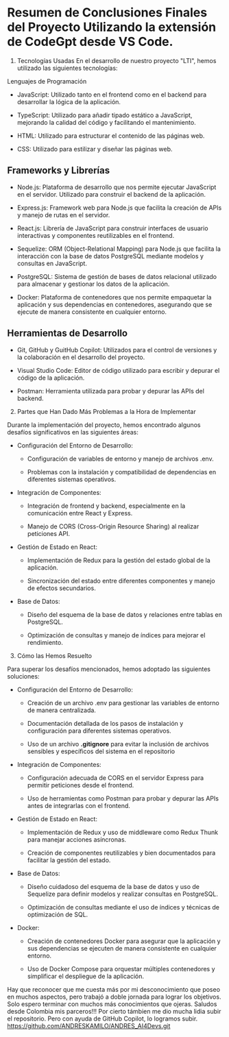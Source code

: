 # Resumen de Conclusiones Finales del Proyecto Utilizando la extensión de CodeGpt desde VS Code.

1. Tecnologías Usadas
En el desarrollo de nuestro proyecto "LTI", hemos utilizado las siguientes tecnologías:

Lenguajes de Programación

* JavaScript: Utilizado tanto en el frontend como en el backend para desarrollar la lógica de la aplicación.

* TypeScript: Utilizado para añadir tipado estático a JavaScript, mejorando la calidad del código y facilitando el mantenimiento.

* HTML: Utilizado para estructurar el contenido de las páginas web.

* CSS: Utilizado para estilizar y diseñar las páginas web.

## Frameworks y Librerías

* Node.js: Plataforma de desarrollo que nos permite ejecutar JavaScript en el servidor. Utilizado para construir el backend de la aplicación.

* Express.js: Framework web para Node.js que facilita la creación de APIs y manejo de rutas en el servidor.

* React.js: Librería de JavaScript para construir interfaces de usuario interactivas y componentes reutilizables en el frontend.

* Sequelize: ORM (Object-Relational Mapping) para Node.js que facilita la interacción con la base de datos PostgreSQL mediante modelos y consultas en JavaScript.

* PostgreSQL: Sistema de gestión de bases de datos relacional utilizado para almacenar y gestionar los datos de la aplicación.

* Docker: Plataforma de contenedores que nos permite empaquetar la aplicación y sus dependencias en contenedores, asegurando que se ejecute de manera consistente en cualquier entorno.

## Herramientas de Desarrollo

* Git, GitHub y GuitHub Copilot: Utilizados para el control de versiones y la colaboración en el desarrollo del proyecto.

* Visual Studio Code: Editor de código utilizado para escribir y depurar el código de la aplicación.

* Postman: Herramienta utilizada para probar y depurar las APIs del backend.

2. Partes que Han Dado Más Problemas a la Hora de Implementar

Durante la implementación del proyecto, hemos encontrado algunos desafíos significativos en las siguientes áreas:

* Configuración del Entorno de Desarrollo:

	- Configuración de variables de entorno y manejo de archivos .env.
	
	- Problemas con la instalación y compatibilidad de dependencias en diferentes sistemas operativos.
	
* Integración de Componentes:

	- Integración de frontend y backend, especialmente en la comunicación entre React y Express.
	
	- Manejo de CORS (Cross-Origin Resource Sharing) al realizar peticiones API.
	
* Gestión de Estado en React:

	- Implementación de Redux para la gestión del estado global de la aplicación.
	
	- Sincronización del estado entre diferentes componentes y manejo de efectos secundarios.
	
* Base de Datos:

	- Diseño del esquema de la base de datos y relaciones entre tablas en PostgreSQL.
	
	- Optimización de consultas y manejo de índices para mejorar el rendimiento.
	
3. Cómo las Hemos Resuelto

Para superar los desafíos mencionados, hemos adoptado las siguientes soluciones:

* Configuración del Entorno de Desarrollo:

	- Creación de un archivo .env para gestionar las variables de entorno de manera centralizada.

	- Documentación detallada de los pasos de instalación y configuración para diferentes sistemas operativos.

	- Uso de un archivo **.gitignore** para evitar la inclusión de archivos sensibles y específicos del sistema en el repositorio

* Integración de Componentes:

	- Configuración adecuada de CORS en el servidor Express para permitir peticiones desde el frontend.
	
	- Uso de herramientas como Postman para probar y depurar las APIs antes de integrarlas con el frontend.
	
* Gestión de Estado en React:

	- Implementación de Redux y uso de middleware como Redux Thunk para manejar acciones asíncronas.
	
	- Creación de componentes reutilizables y bien documentados para facilitar la gestión del estado.
	
* Base de Datos:

	- Diseño cuidadoso del esquema de la base de datos y uso de Sequelize para definir modelos y realizar consultas en PostgreSQL.
	
	- Optimización de consultas mediante el uso de índices y técnicas de optimización de SQL.
	
* Docker:

	- Creación de contenedores Docker para asegurar que la aplicación y sus dependencias se ejecuten de manera consistente en cualquier entorno.
	
	- Uso de Docker Compose para orquestar múltiples contenedores y simplificar el despliegue de la aplicación.
	
Hay que reconocer que me cuesta más por mi desconocimiento que poseo en muchos aspectos, pero trabajó a doble jornada para lograr los objetivos. Solo espero terminar con muchos más conocimientos que ojeras. Saludos desde Colombia mis parceros!!!
Por cierto támbien me dio mucha lidia subir el repositorio. Pero con ayuda de GitHub Copilot, lo logramos subir. https://github.com/ANDRESKAMILO/ANDRES_AI4Devs.git
